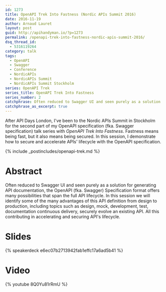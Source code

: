 ```yaml
---
id: 1273
title: OpenAPI Trek Into Fastness (Nordic APIs Summit 2016)
date: 2016-11-19
author: Arnaud Lauret
layout: post
guid: http://apihandyman.io/?p=1273
permalink: /openapi-trek-into-fastness-nordic-apis-summit-2016/
dsq_thread_id:
  - 5316119264
category: talk
tags:
  - OpenAPI
  - Swagger
  - Conference
  - NordicAPIs
  - NordicAPIs Summit
  - NordicAPIs Summit Stockholm
series: OpenAPI Trek
series_title: OpenAPI Trek Into Fastness
series_number: 2
catchphrase: Often reduced to Swagger UI and seen purely as a solution for generating API documentation, the OpenAPI (fka. Swagger) Specification format offers many possibilities that span the full API lifecycle. In this session we will identify some of the many advantages of this API definition from design to production, including topics such as design, mock, development, test, documentation continuous delivery, securely evolve an existing API. All this contributing in accelerating and securing API's lifecycle.
catchphrase_as_excerpt: true
---
```

After API Days London, I've been to the Nordic APIs Summit in Stockholm for the second part of my OpenAPI specification (fka. Swagger specification) talk series with *OpenAPI Trek Into Fastness*. Fastness means being fast, but it also means being secured. In this session, I demonstrate how to secure and accelerate APIs' lifecycle with the OpenAPI specification. <!--more-->

{% include _postincludes/openapi-trek.md %}

# Abstract

Often reduced to Swagger UI and seen purely as a solution for generating API documentation, the OpenAPI (fka. Swagger) Specification format offers many possibilities that span the full API lifecycle. In this session we will identify some of the many advantages of this API definition from design to production, including topics such as design, mock, development, test, documentation continuous delivery, securely evolve an existing API. All this contributing in accelerating and securing API's lifecycle.

# Slides

{% speakerdeck e6ec07b2713942fab1effc17a6ad5b41 %}

# Video

{% youtube 8Q0Yu81rRmU %}
